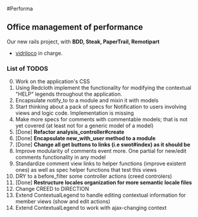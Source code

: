 #Performa
## Office management of performance
  Our new rails project, with **BDD, Steak, PaperTrail, Remotipart**
* [vidriloco](https://github.com/vidriloco) in charge.

### List of TODOS

0.  Work on the application's CSS
1.  Using Redcloth implement the functionality for modifying the contextual "HELP" legends throughout the application.
2.  Encapsulate notify_to to a module and mixin it with models 
3.  Start thinking about a pack of specs for Notification to users involving views and logic code. Implementation is missing 
3.  Make more specs for comments with commentable models; that is not yet covered (at least not for a generic model of a model)
4.  [Done] **Refactor analysis_controller#create** 
5.  [Done] **Encapsulate new_with_user method to a module**
6.  [Done] **Change all get buttons to links (i.e swot#index) as it should be**
7.  Improve modularity of comments event more. One partial for new/edit comments functionality in any model
8.  Standardize comment view links to helper functions (improve existent ones) as well as spec helper functions that test this views
9.  DRY to a before_filter some controller actions (creed controlers)
10. [Done] **Restructure locales organization for more semantic locale files** 
11. Change CREED to DIRECTION
12. Extend ContextualLegend to handle editing contextual information for member views (show and edit actions)
13. Extend ContextualLegend to work with ajax-changing context 
